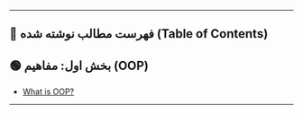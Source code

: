 ﻿
---

## 📑  فهرست مطالب نوشته شده (Table of Contents)


## 🟢 بخش اول: مفاهیم (OOP) 

- [What is OOP?](./.Net/OOP/Beginner/BasicsConcepts/WhatـisـOOP.md)  





---
